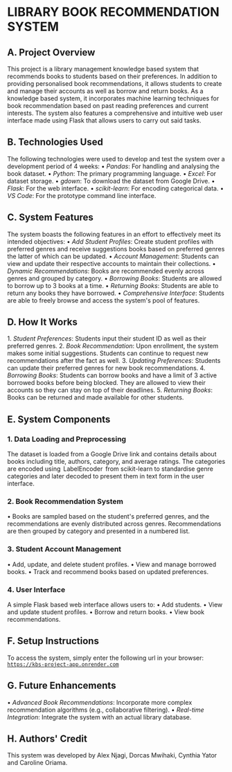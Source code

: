 # LIBRARY BOOK RECOMMENDATION SYSTEM

## A. Project Overview
This project is a library management knowledge based system that recommends books to students based on their preferences. In addition to providing personalised book recommendations, it allows students to create and manage their accounts as well as borrow and return books. As a knowledge based system, it incorporates machine learning techniques for book recommendation based on past reading preferences and current interests. The system also features a comprehensive and intuitive web user interface made using Flask that allows users to carry out said tasks.

## B. Technologies Used
The following technologies were used to develop and test the system over a development period of 4 weeks:
•⁠  ⁠*Pandas*: For handling and analysing the book dataset.
•⁠  ⁠*Python*: The primary programming language.
•⁠  ⁠*Excel*: For dataset storage.
•⁠  ⁠*gdown*: To download the dataset from Google Drive.
•⁠  ⁠*Flask*: For the web interface.
•⁠  ⁠*scikit-learn*: For encoding categorical data.
•⁠  ⁠*VS Code*: For the prototype command line interface.

## C. System Features
The system boasts the following features in an effort to effectively meet its intended objectives:
•⁠  ⁠*Add Student Profiles*: Create student profiles with preferred genres and receive suggestions books based on preferred genres the latter of which can be updated.
•⁠  ⁠*Account Management*: Students can view and update their respective accounts to maintain their collections.
•⁠  ⁠*Dynamic Recommendations*: Books are recommended evenly across genres and grouped by category.
•⁠  ⁠*Borrowing Books*: Students are allowed to borrow up to 3 books at a time.
•⁠  ⁠*Returning Books*: Students are able to return any books they have borrowed.
•⁠  ⁠*Comprehensive Interface*: Students are able to freely browse and access the system's pool of features.

## D. How It Works
1.⁠ ⁠*Student Preferences*: Students input their student ID as well as their preferred genres.
2.⁠ ⁠*Book Recommendation*: Upon enrollment, the system makes some initial suggestions. Students can continue to request new recommendations after the fact as well.
3.⁠ ⁠*Updating Preferences*: Students can update their preferred genres for new book recommendations.
4.⁠ ⁠*Borrowing Books*: Students can borrow books and have a limit of 3 active borrowed books before being blocked. They are allowed to view their accounts so they can stay on top of their deadlines.
5.⁠ ⁠*Returning Books*: Books can be returned and made available for other students.

## E. System Components
### 1️. Data Loading and Preprocessing
The dataset is loaded from a Google Drive link and contains details about books including title, authors, category, and average ratings. The categories are encoded using ⁠ LabelEncoder ⁠ from scikit-learn to standardise genre categories and later decoded to present them in text form in the user interface.

### 2️. Book Recommendation System
•⁠  ⁠Books are sampled based on the student's preferred genres, and the recommendations are evenly distributed across genres. Recommendations are then grouped by category and presented in a numbered list.

### 3️. Student Account Management
•⁠  ⁠Add, update, and delete student profiles.
•⁠  ⁠View and manage borrowed books.
•⁠  ⁠Track and recommend books based on updated preferences.

### 4️. User Interface
A simple Flask based web interface allows users to:
•⁠  ⁠Add students.
•⁠  ⁠View and update student profiles.
•⁠  ⁠Borrow and return books.
•⁠  ⁠View book recommendations.

## F. Setup Instructions
To access the system, simply enter the following url in your browser:
<code>https://kbs-project-app.onrender.com</code>

## G. Future Enhancements
•⁠  ⁠*Advanced Book Recommendations*: Incorporate more complex recommendation algorithms (e.g., collaborative filtering).
•⁠  ⁠*Real-time Integration*: Integrate the system with an actual library database.

## H. Authors' Credit
This system was developed by Alex Njagi, Dorcas Mwihaki, Cynthia Yator and Caroline Oriama.
